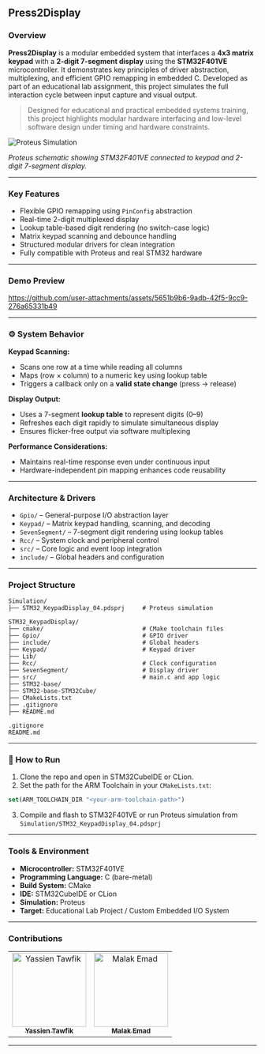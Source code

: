 ## Press2Display

### Overview

**Press2Display** is a modular embedded system that interfaces a **4x3 matrix keypad** with a **2-digit 7-segment display** using the **STM32F401VE** microcontroller. It demonstrates key principles of driver abstraction, multiplexing, and efficient GPIO remapping in embedded C. Developed as part of an educational lab assignment, this project simulates the full interaction cycle between input capture and visual output.

> Designed for educational and practical embedded systems training, this project highlights modular hardware interfacing and low-level software design under timing and hardware constraints.

![Proteus Simulation](https://github.com/user-attachments/assets/194055fe-b6da-4612-b0b3-9ff41593cdd5)

*Proteus schematic showing STM32F401VE connected to keypad and 2-digit 7-segment display.*

---

### Key Features

- Flexible GPIO remapping using `PinConfig` abstraction
- Real-time 2-digit multiplexed display
- Lookup table-based digit rendering (no switch-case logic)
- Matrix keypad scanning and debounce handling
- Structured modular drivers for clean integration
- Fully compatible with Proteus and real STM32 hardware

---

### Demo Preview

https://github.com/user-attachments/assets/5651b9b6-9adb-42f5-9cc9-276a65331b49

---

### ⚙️ System Behavior

**Keypad Scanning:**
- Scans one row at a time while reading all columns
- Maps (row × column) to a numeric key using lookup table
- Triggers a callback only on a **valid state change** (press → release)

**Display Output:**
- Uses a 7-segment **lookup table** to represent digits (0–9)
- Refreshes each digit rapidly to simulate simultaneous display
- Ensures flicker-free output via software multiplexing

**Performance Considerations:**
- Maintains real-time response even under continuous input
- Hardware-independent pin mapping enhances code reusability

---

### Architecture & Drivers

- `Gpio/` – General-purpose I/O abstraction layer
- `Keypad/` – Matrix keypad handling, scanning, and decoding
- `SevenSegment/` – 7-segment digit rendering using lookup tables
- `Rcc/` – System clock and peripheral control
- `src/` – Core logic and event loop integration
- `include/` – Global headers and configuration

---

### Project Structure

```plaintext
Simulation/
├── STM32_KeypadDisplay_04.pdsprj     # Proteus simulation

STM32_KeypadDisplay/
├── cmake/                            # CMake toolchain files
├── Gpio/                             # GPIO driver
├── include/                          # Global headers
├── Keypad/                           # Keypad driver
├── Lib/
├── Rcc/                              # Clock configuration
├── SevenSegment/                     # Display driver
├── src/                              # main.c and app logic
├── STM32-base/
├── STM32-base-STM32Cube/
├── CMakeLists.txt
├── .gitignore
├── README.md

.gitignore
README.md
```

---

### 🧪 How to Run

1. Clone the repo and open in STM32CubeIDE or CLion.
2. Set the path for the ARM Toolchain in your `CMakeLists.txt`:

```cmake
set(ARM_TOOLCHAIN_DIR "<your-arm-toolchain-path>")
```

3. Compile and flash to STM32F401VE or run Proteus simulation from `Simulation/STM32_KeypadDisplay_04.pdsprj`

---

### Tools & Environment

- **Microcontroller:** STM32F401VE
- **Programming Language:** C (bare-metal)
- **Build System:** CMake
- **IDE:** STM32CubeIDE or CLion
- **Simulation:** Proteus
- **Target:** Educational Lab Project / Custom Embedded I/O System

---

### Contributions

<div>
  <table align="center">
    <tr>
      <td align="center">
        <a href="https://github.com/YassienTawfikk" target="_blank">
          <img src="https://avatars.githubusercontent.com/u/126521373?v=4" width="150px;" alt="Yassien Tawfik"/><br/>
          <sub><b>Yassien Tawfik</b></sub>
        </a>
      </td>
      <td align="center">
        <a href="https://github.com/malak-emad" target="_blank">
          <img src="https://avatars.githubusercontent.com/u/126415070?v=4" width="150px;" alt="Malak Emad"/><br/>
          <sub><b>Malak Emad</b></sub>
        </a>
      </td>
    </tr>
  </table>
</div>

---
